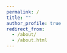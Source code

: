 ```yaml
---
permalink: /
title: ""
author_profile: true
redirect_from: 
  - /about/
  - /about.html
---
```


<script src="https://cdn.tailwindcss.com"></script>
<link rel="stylesheet" href="https://cdnjs.cloudflare.com/ajax/libs/font-awesome/6.4.0/css/all.min.css">
<style>
        @keyframes fadeInUp {
            from { opacity: 0; transform: translateY(30px); }
            to { opacity: 1; transform: translateY(0); }
        }
        
        @keyframes slideInLeft {
            from { opacity: 0; transform: translateX(-30px); }
            to { opacity: 1; transform: translateX(0); }
        }
        
        .hero-animate { 
            animation: fadeInUp 0.8s ease-out; 
        }
        
        .section-animate { 
            animation: slideInLeft 0.6s ease-out;
            animation-fill-mode: forwards;
        }
        
        .award-item {
            animation: fadeInUp 0.6s ease-out forwards;
            opacity: 0;
        }
        
        .award-item:nth-child(1) { animation-delay: 0.1s; }
        .award-item:nth-child(2) { animation-delay: 0.2s; }
        .award-item:nth-child(3) { animation-delay: 0.3s; }
        .award-item:nth-child(4) { animation-delay: 0.4s; }
        
        .highlight-text {
            background: linear-gradient(135deg, #667eea 0%, #764ba2 100%);
            -webkit-background-clip: text;
            -webkit-text-fill-color: transparent;
            background-clip: text;
        }
        
        .badge {
            transition: all 0.3s ease;
        }
        
        .badge:hover {
            transform: translateY(-2px);
            box-shadow: 0 10px 20px rgba(0,0,0,0.1);
        }
        
        .link-hover {
            position: relative;
            transition: all 0.3s ease;
        }
        
        .link-hover::after {
            content: '';
            position: absolute;
            bottom: -2px;
            left: 0;
            width: 0;
            height: 2px;
            background: linear-gradient(90deg, #4f46e5, #ec4899);
            transition: width 0.3s ease;
        }
        
        .link-hover:hover::after {
            width: 100%;
        }
        
        /* Override Jekyll's grid layout constraints - THIS IS THE KEY! */
        .page {
            /* Remove the 10 of 12 span limitation */
            width: 100% !important;
            max-width: none !important;
            margin-left: 0 !important;
            margin-right: 0 !important;
            float: none !important;
        }
        
        /* Override Jekyll's content width restrictions */
        .page__content {
            max-width: none !important;
            width: 100% !important;
            margin: 0 !important;
            padding: 0 !important;
        }
        
        .page__content .page__inner-wrap {
            max-width: none !important;
            width: 100% !important;
            margin: 0 !important;
            padding: 0 !important;
        }
        
        /* Override the #main container restrictions */
        #main {
            max-width: none !important;
            width: 100% !important;
            padding-left: 0 !important;
            padding-right: 0 !important;
        }
        
        /* Make content wider but not too wide */
        body .container-override {
            margin: 0 auto !important;
            width: 100% !important;
            max-width: 1000px !important; /* Fixed max width for readability */
            padding: 0 2rem !important;
        }
        
        @media (min-width: 1200px) {
            body .container-override {
                max-width: 1200px !important; /* Slightly wider on large screens */
            }
        }
        
        @media (max-width: 1023px) {
            body .container-override {
                max-width: 100% !important;
                margin: 0 !important;
                padding: 0 1rem !important;
            }
        }
        
    </style>

<div class="bg-gray-50 min-h-screen">
    <div class="container-override py-8">
        <!-- Hero Section -->
        <div class="hero-animate mb-12">
            <div class="bg-gradient-to-br from-blue-50 via-indigo-50 to-purple-50 rounded-2xl p-10 shadow-lg">
                <h1 class="text-4xl font-bold text-gray-800 mb-6">
                    Hi there! 👋 <span class="highlight-text">Welcome to My Digital Space</span>
                </h1>
                
                <div class="bg-white/80 backdrop-blur-sm rounded-xl p-8 shadow-md">
                    <h2 class="text-2xl font-semibold text-gray-800 mb-4 flex items-center">
                        <i class="fas fa-graduation-cap text-blue-600 mr-3"></i>
                        About Me
                    </h2>
                    <p class="text-lg leading-relaxed text-gray-700">
                        I'm a senior <strong class="text-blue-600">Computer Science</strong> student at 
                        <a href="https://www.zju.edu.cn/english/" class="link-hover text-blue-600 font-medium">Zhejiang University</a>, 
                        pursuing an honors degree from the 
                        <a href="http://ckc.zju.edu.cn" class="link-hover text-blue-600 font-medium">Chu Kochen Honors College</a>. 
                        Currently, I'm a research intern at <strong class="text-red-600">Berkeley AI Research (BAIR)</strong> lab, UC Berkeley, 
                        working under the guidance of 
                        <a href="https://people.eecs.berkeley.edu/~xdwang/" class="link-hover text-blue-600 font-medium">Xudong Wang</a> 
                        and <a href="https://people.eecs.berkeley.edu/~trevor/" class="link-hover text-blue-600 font-medium">Prof. Trevor Darrell</a>.
                    </p>
                </div>
            </div>
        </div>

        <!-- Research Focus Section -->
        <div class="section-animate mb-12">
            <div class="bg-white rounded-xl p-10 shadow-lg">
                <h2 class="text-2xl font-bold text-gray-800 mb-6 flex items-center">
                    <i class="fas fa-microscope text-indigo-600 mr-3"></i>
                    Research Focus
                </h2>
                <p class="text-lg text-gray-700 leading-relaxed">
                    My research journey centers around <strong class="text-indigo-600">Computer Vision</strong> and <strong class="text-indigo-600">Generative AI</strong>. 
                    I'm particularly excited about building <strong class="text-purple-600">Unified Multi-modal Models</strong> that bridge the gap between text and vision. 
                    My previous work has focused on <strong class="text-pink-600">Controllable Text-to-Image Generation</strong>, including Layout-to-Image synthesis and advanced Image Editing techniques.
                </p>
            </div>
        </div>

        <!-- Awards Section -->
        <div class="section-animate mb-12">
            <div class="bg-white rounded-xl p-10 shadow-lg">
                <h2 class="text-2xl font-bold text-gray-800 mb-6 flex items-center">
                    <i class="fas fa-trophy text-yellow-600 mr-3"></i>
                    Selected Honors and Awards
                </h2>
                
                <div class="space-y-4">
                    <div class="award-item flex items-start p-4 bg-gradient-to-r from-yellow-50 to-orange-50 rounded-lg border-l-4 border-yellow-500">
                        <div class="badge bg-yellow-500 text-white px-3 py-1 rounded-full text-sm font-semibold mr-4 mt-1">
                            🏆 2025
                        </div>
                        <div>
                            <h3 class="font-semibold text-gray-800">SenseTime Scholarship</h3>
                            <p class="text-gray-600 text-sm">Top 30 recipients annually in China</p>
                        </div>
                    </div>
                    
                    <div class="award-item flex items-start p-4 bg-gradient-to-r from-purple-50 to-indigo-50 rounded-lg border-l-4 border-purple-500">
                        <div class="badge bg-purple-500 text-white px-3 py-1 rounded-full text-sm font-semibold mr-4 mt-1">
                            🥇 2022
                        </div>
                        <div>
                            <h3 class="font-semibold text-gray-800">ICPC Gold Medal</h3>
                            <p class="text-gray-600 text-sm">International Collegiate Programming Contest, Shenyang Site</p>
                        </div>
                    </div>
                    
                    <div class="award-item flex items-start p-4 bg-gradient-to-r from-pink-50 to-rose-50 rounded-lg border-l-4 border-pink-500">
                        <div class="badge bg-pink-500 text-white px-3 py-1 rounded-full text-sm font-semibold mr-4 mt-1">
                            🥇 2022
                        </div>
                        <div>
                            <h3 class="font-semibold text-gray-800">CCPC Gold Medal</h3>
                            <p class="text-gray-600 text-sm">China Collegiate Programming Contest, Guangzhou Site</p>
                        </div>
                    </div>
                    
                    <div class="award-item flex items-start p-4 bg-gradient-to-r from-blue-50 to-cyan-50 rounded-lg border-l-4 border-blue-500">
                        <div class="badge bg-blue-500 text-white px-3 py-1 rounded-full text-sm font-semibold mr-4 mt-1">
                            🥇 2023/24
                        </div>
                        <div>
                            <h3 class="font-semibold text-gray-800">ZJCPC Gold Medal</h3>
                            <p class="text-gray-600 text-sm">Zhejiang Provincial Collegiate Programming Contest</p>
                        </div>
                    </div>
                </div>
            </div>
        </div>

        <!-- Vision Section -->
        <div class="section-animate mb-12">
            <div class="bg-gradient-to-br from-indigo-50 via-purple-50 to-pink-50 rounded-xl p-8 shadow-lg">
                <h2 class="text-2xl font-bold text-gray-800 mb-6 flex items-center">
                    <i class="fas fa-palette text-pink-600 mr-3"></i>
                    My Vision
                </h2>
                <blockquote class="text-xl font-medium text-gray-700 italic leading-relaxed border-l-4 border-pink-500 pl-6 bg-white/50 p-6 rounded-lg">
                    "My ultimate goal is to democratize creativity through AI - building models that can 
                    <strong class="highlight-text">Make Everybody Their Own Artist, Effortlessly</strong>."
                </blockquote>
                <p class="mt-4 text-gray-600">
                    💡 Have an exciting idea or want to explore potential collaborations? I'd love to hear from you!
                </p>
            </div>
        </div>

        <!-- Publications Section -->
        <div class="section-animate mb-12">
            <div class="bg-white rounded-xl p-10 shadow-lg">
                <h2 class="text-2xl font-bold text-gray-800 mb-6 flex items-center">
                    <i class="fas fa-book-open text-green-600 mr-3"></i>
                    Publications
                </h2>
                <div class="bg-gradient-to-r from-green-50 to-emerald-50 rounded-lg p-6 text-center">
                    <p class="text-gray-700 mb-4">🔬 Explore my research contributions and academic work</p>
                    <a href="https://horizonwind2004.github.io/publications/" 
                       class="inline-flex items-center px-6 py-3 bg-gradient-to-r from-green-500 to-emerald-600 text-white rounded-full shadow-lg hover:shadow-xl transition-all duration-300 transform hover:-translate-y-1">
                        <i class="fas fa-arrow-right mr-2"></i>
                        View Full Publication List
                    </a>
                </div>
            </div>
        </div>

        <!-- Miscellaneous Section -->
        <div class="section-animate">
            <div class="bg-white rounded-xl p-10 shadow-lg">
                <h2 class="text-2xl font-bold text-gray-800 mb-6 flex items-center">
                    <i class="fas fa-star text-orange-600 mr-3"></i>
Miscellaneous
                </h2>
                
                <div class="space-y-6">
                    <div class="bg-gradient-to-r from-orange-50 to-yellow-50 rounded-lg p-6">
                        <p class="text-gray-700 leading-relaxed">
                            I'm an ACGN lover, so I'm enthusiastic about the Image, Video, Music and Vocal Generation, especially the <strong>model which have a good controllability</strong>.
                        </p>
                    </div>
                    
                    <div class="bg-gradient-to-r from-indigo-50 to-blue-50 rounded-lg p-6">
                        <p class="text-gray-700 leading-relaxed mb-4">
                            Previously, I've also been a member of the ZJU ACM/ICPC team, and I've reached a rating of 
                            <span class="bg-red-500 text-white px-2 py-1 rounded font-bold">2478</span> on 
                            <a href="https://codeforces.com/profile/epyset" class="link-hover text-blue-600 font-medium">Codeforces</a>. 
                            You can check my old blog <a href="https://www.luogu.com.cn/user/77426" class="link-hover text-blue-600 font-medium">here</a> 
                            where I documented my competitive programming experiences.
                        </p>
                        
                        <div class="text-center">
                            <img src="https://cfrating.baoshuo.dev/rating?username=Epyset" 
                                 alt="Codeforces Rating Graph" 
                                 class="inline-block rounded-lg shadow-md hover:shadow-lg transition-shadow duration-300">
                        </div>
                    </div>
                </div>
            </div>
        </div>
    </div>
</div>
